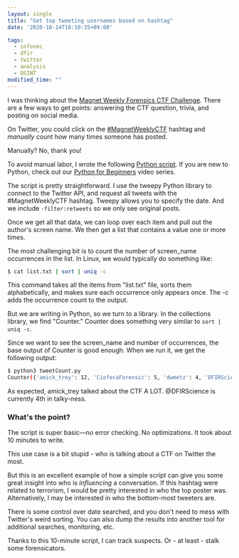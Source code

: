 ```yaml
---
layout: single
title: "Get top tweeting usernames based on hashtag"
date: '2020-10-14T18:10:35+09:00'

tags:
  - infosec
  - dfir
  - twitter
  - analysis
  - OSINT
modified_time: ""
---
```


I was thinking about the [Magnet Weekly Forensics CTF Challenge](https://www.magnetforensics.com/blog/magnet-weekly-ctf-challenge/). There are a few ways to get points: answering the CTF question, trivia, and posting on social media.

On Twitter, you could click on the [#MagnetWeeklyCTF](https://twitter.com/search?q=%23MagnetWeeklyCTF) hashtag and *manually* count how many times someone has posted.

Manually? No, thank you!

To avoid manual labor, I wrote the following [Python script](https://gist.github.com/jijames/733f483abd166312b14a16300400f580). If you are new to Python, check out our [Python for Beginners](https://dfir.science/python/) video series.

<script src="https://gist.github.com/jijames/733f483abd166312b14a16300400f580.js"></script>

The script is pretty straightforward. I use the tweepy Python library to connect to the Twitter API, and request all tweets with the #MagnetWeeklyCTF hashtag. Tweepy allows you to specify the date. And we include ```-filter:retweets``` so we only see original posts.

Once we get all that data, we can loop over each item and pull out the author's screen name. We then get a list that contains a value one or more times.

The most challenging bit is to count the number of screen_name occurrences in the list. In Linux, we would typically do something like:

```bash
$ cat list.txt | sort | uniq -c
```

This command takes all the items from "list.txt" file, sorts them alphabetically, and makes sure each occurrence only appears once. The -c adds the occurrence count to the output.

But we are writing in Python, so we turn to a library. In the collections library, we find "Counter." Counter does something very similar to ```sort | uniq -c```.

Since we want to see the screen_name and number of occurrences, the base output of Counter is good enough. When we run it, we get the following output:

```bash
$ python3 tweetCount.py 
Counter({'amick_trey': 12, 'CiofecaForensic': 5, 'dwmetz': 4, 'DFIRScience': 4, 'petermstewart': 3, 'MagnetForensics': 3, 'Uncle_Petey2': 2, 'svch0st': 2, '4n6_ch': 2, 'B1N2H3X': 2, 'ollerery': 2, 'KorstiaanS': 2, 'KevinPagano3': 2, 'jdr4class': 1, 'otter404': 1, 'NihithNihi': 1, 'jsaspo': 1, 'rootk1d_': 1, 'kevroded': 1, 'Rolf_Govers': 1, 'LVRamirez': 1, 'DeltaEcho8426': 1, 'Abhiman29042247': 1, 'mrvoltog': 1, 'Forensicator4': 1, 'Azotium': 1, 'MrEerie': 1})
```

As expected, amick_trey talked about the CTF A LOT. @DFIRScience is currently 4th in talky-ness.

### What's the point?

The script is super basic—no error checking. No optimizations. It took about 10 minutes to write.

This use case is a bit stupid - who is talking about a CTF on Twitter the most.

But this is an excellent example of how a simple script can give you some great insight into who is *influencing* a conversation. If this hashtag were related to terrorism, I would be pretty interested in who the top poster was. Alternatively, I may be interested in who the bottom-most tweeters are.

There is some control over date searched, and you don't need to mess with Twitter's weird sorting. You can also dump the results into another tool for additional searches, monitoring, etc.

Thanks to this 10-minute script, I can track suspects. Or - at least - stalk some forensicators.
